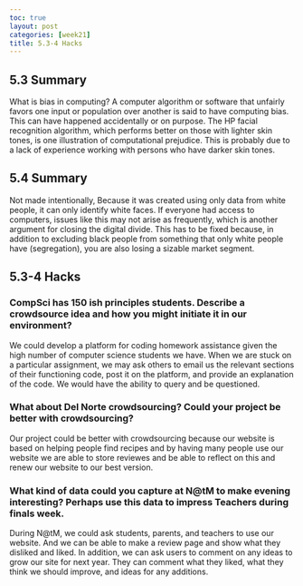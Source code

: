 ```yaml
---
toc: true
layout: post
categories: [week21]
title: 5.3-4 Hacks
---
```


## 5.3 Summary
What is bias in computing? A computer algorithm or software that unfairly favors one input or population over another is said to have computing bias. This can have happened accidentally or on purpose. The HP facial recognition algorithm, which performs better on those with lighter skin tones, is one illustration of computational prejudice. This is probably due to a lack of experience working with persons who have darker skin tones.

## 5.4 Summary
Not made intentionally, Because it was created using only data from white people, it can only identify white faces. If everyone had access to computers, issues like this may not arise as frequently, which is another argument for closing the digital divide. This has to be fixed because, in addition to excluding black people from something that only white people have (segregation), you are also losing a sizable market segment.


## 5.3-4 Hacks

### CompSci has 150 ish principles students. Describe a crowdsource idea and how you might initiate it in our environment?

We could develop a platform for coding homework assistance given the high number of computer science students we have. When we are stuck on a particular assignment, we may ask others to email us the relevant sections of their functioning code, post it on the platform, and provide an explanation of the code. We would have the ability to query and be questioned.

### What about Del Norte crowdsourcing? Could your project be better with crowdsourcing?

Our project could be better with crowdsourcing because our website is based on helping people find recipes and by having many people use our website we are able to store reviewes and be able to reflect on this and renew our website to our best version. 

### What kind of data could you capture at N@tM to make evening interesting? Perhaps use this data to impress Teachers during finals week.

During N@tM, we could ask students, parents, and teachers to use our website. And we can be able to make a review page and show what they disliked and liked. In addition, we can ask users to comment on any ideas to grow our site for next year. They can comment what they liked, what they think we should improve, and ideas for any additions.